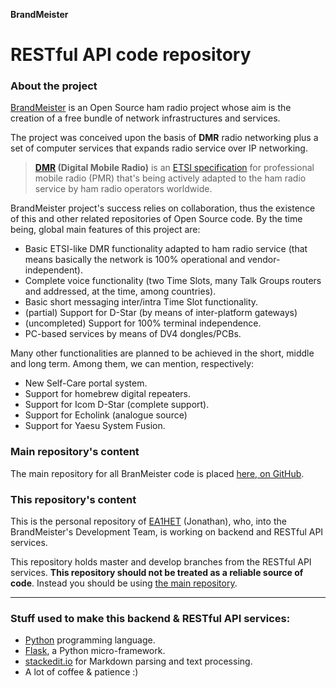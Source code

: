 **BrandMeister**
# RESTful API code repository

### About the project
 [BrandMeister](http://brandmeister.network) is an Open Source ham radio project whose aim is the creation of a free bundle of  network infrastructures and services.

The project was conceived upon the basis of **DMR** radio networking plus a set of computer services that expands radio service over IP networking.

> **[DMR](http://www.dmrassociation.org) (Digital Mobile Radio)** is an [ETSI specification](http://dmrassociation.org/the-dmr-standard/) for professional mobile radio (PMR) that's being actively adapted to the ham radio service by ham radio operators worldwide. 

BrandMeister project's success relies on collaboration, thus the existence of this and other related repositories of Open Source code. By the time being, global main features of this project are:

 * Basic ETSI-like DMR functionality adapted to ham radio service (that means basically the network is 100% operational and vendor-independent).
 * Complete voice functionality (two Time Slots, many Talk Groups routers and addressed, at the time, among countries).
 * Basic short messaging inter/intra Time Slot functionality.
 * (partial) Support for D-Star (by means of inter-platform gateways)
 * (uncompleted) Support for 100% terminal independence.
 * PC-based services by means of DV4 dongles/PCBs. 

Many other functionalities are planned to be achieved in the short, middle and long term. Among them, we can mention, respectively:

 * New Self-Care portal system.
 * Support for homebrew digital repeaters.
 * Support for Icom D-Star (complete support).
 * Support for Echolink (analogue source)
 * Support for Yaesu System Fusion. 

### Main repository's content
The main repository for all BranMeister code is placed [here, on GitHub](https://github.com/brandmeister). 

### This repository's content
This is the personal repository of [EA1HET](http://www.ea1het.com) (Jonathan), who, into the BrandMeister's Development Team, is working on backend and RESTful API services. 

This repository holds master and develop branches from the RESTful API services. **This repository should not be treated as a reliable source of code**. Instead you should be using [the main repository](https://github.com/brandmeister/).

---

### Stuff used to make this backend & RESTful API services:

 * [Python](http://www.python.org/) programming language.
 * [Flask](http://flask.pocoo.org/), a Python micro-framework.
 * [stackedit.io](https://stackedit.io/editor) for Markdown parsing and text processing.
 * A lot of coffee & patience :)


